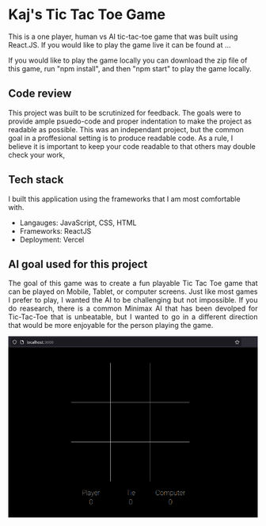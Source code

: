# Kaj's Tic Tac Toe Game

This is a one player, human vs AI tic-tac-toe game that was built using React.JS. If you would like to play the game live it can be found at ...

If you would like to play the game locally you can download the zip file of this game, run "npm install", and then "npm start" to play the game locally. 

## Code review

This project was built to be scrutinized for feedback. The goals were to provide ample psuedo-code and proper indentation to make the project as readable as possible. This was an independant project, but the common goal in a proffesional setting is to produce readable code. As a rule, I believe it is important to keep your code readable to that others may double check your work, 

## Tech stack

I built this application using the frameworks that I am most comfortable with. 

- Langauges: JavaScript, CSS, HTML
- Frameworks: ReactJS
- Deployment: Vercel

## AI goal used for this project

<p width="800" align="justify">The goal of this game was to create a fun playable Tic Tac Toe game that can be played on Mobile, Tablet, or computer screens. Just like most games I prefer to play, I wanted the AI to be challenging but not impossible. If you do reasearch, there is a common Minimax AI that has been devolped for Tic-Tac-Toe that is unbeatable, but I wanted to go in a different direction that would be more enjoyable for the person playing the game.</p>

<img src="https://raw.githubusercontent.com/Vlad1999/tic-tac-toe/main/game.png" width="800" height="auto" alt="Tic-tac-toe game screenshots">
